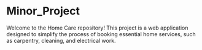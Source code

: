 # Minor_Project
Welcome to the Home Care repository! This project is a web application designed to simplify the process of booking essential home services, such as carpentry, cleaning, and electrical work.
